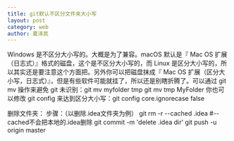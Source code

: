 ```yaml
---
title: git默认不区分文件夹大小写
layout: post
category: web
author: 夏泽民
---
```

<!-- more -->
Windows 是不区分大小写的。大概是为了兼容。macOS 默认是『 Mac OS 扩展（日志式）』格式的磁盘，这个是不区分大小写的，而 Linux 是区分大小写的，所以其实还是要注意这个方面把。另外你可以把磁盘抹成『 Mac OS 扩展（区分大小写，日志式）』，但是有些软件可能就挂了，所以还是别瞎折腾了。可以通过 git mv 操作来避免 git 未识别：git mv myfolder tmp
git mv tmp MyFolder
你也可以修改 git config 来达到区分大小写：git config core.ignorecase false

删除文件夹：
步骤：（以删除.idea文件夹为例）
git rm -r --cached .idea  #--cached不会把本地的.idea删除
git commit -m 'delete .idea dir'
git push -u origin master
